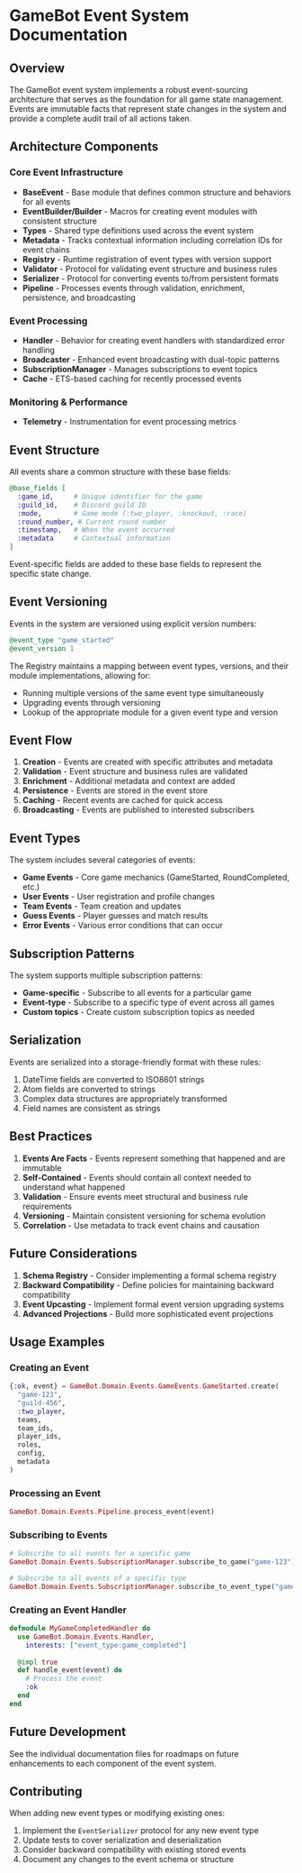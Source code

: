 # GameBot Event System Documentation

## Overview

The GameBot event system implements a robust event-sourcing architecture that serves as the foundation for all game state management. Events are immutable facts that represent state changes in the system and provide a complete audit trail of all actions taken.

## Architecture Components

### Core Event Infrastructure

- **BaseEvent** - Base module that defines common structure and behaviors for all events
- **EventBuilder/Builder** - Macros for creating event modules with consistent structure
- **Types** - Shared type definitions used across the event system
- **Metadata** - Tracks contextual information including correlation IDs for event chains
- **Registry** - Runtime registration of event types with version support
- **Validator** - Protocol for validating event structure and business rules
- **Serializer** - Protocol for converting events to/from persistent formats
- **Pipeline** - Processes events through validation, enrichment, persistence, and broadcasting

### Event Processing

- **Handler** - Behavior for creating event handlers with standardized error handling
- **Broadcaster** - Enhanced event broadcasting with dual-topic patterns
- **SubscriptionManager** - Manages subscriptions to event topics
- **Cache** - ETS-based caching for recently processed events

### Monitoring & Performance

- **Telemetry** - Instrumentation for event processing metrics

## Event Structure

All events share a common structure with these base fields:

```elixir
@base_fields [
  :game_id,     # Unique identifier for the game
  :guild_id,    # Discord guild ID  
  :mode,        # Game mode (:two_player, :knockout, :race)
  :round_number, # Current round number
  :timestamp,   # When the event occurred
  :metadata     # Contextual information
]
```

Event-specific fields are added to these base fields to represent the specific state change.

## Event Versioning

Events in the system are versioned using explicit version numbers:

```elixir
@event_type "game_started"
@event_version 1
```

The Registry maintains a mapping between event types, versions, and their module implementations, allowing for:

- Running multiple versions of the same event type simultaneously
- Upgrading events through versioning
- Lookup of the appropriate module for a given event type and version

## Event Flow

1. **Creation** - Events are created with specific attributes and metadata
2. **Validation** - Event structure and business rules are validated
3. **Enrichment** - Additional metadata and context are added
4. **Persistence** - Events are stored in the event store
5. **Caching** - Recent events are cached for quick access
6. **Broadcasting** - Events are published to interested subscribers

## Event Types

The system includes several categories of events:

- **Game Events** - Core game mechanics (GameStarted, RoundCompleted, etc.)
- **User Events** - User registration and profile changes
- **Team Events** - Team creation and updates
- **Guess Events** - Player guesses and match results
- **Error Events** - Various error conditions that can occur

## Subscription Patterns

The system supports multiple subscription patterns:

- **Game-specific** - Subscribe to all events for a particular game
- **Event-type** - Subscribe to a specific type of event across all games
- **Custom topics** - Create custom subscription topics as needed

## Serialization

Events are serialized into a storage-friendly format with these rules:

1. DateTime fields are converted to ISO8601 strings
2. Atom fields are converted to strings 
3. Complex data structures are appropriately transformed
4. Field names are consistent as strings

## Best Practices

1. **Events Are Facts** - Events represent something that happened and are immutable
2. **Self-Contained** - Events should contain all context needed to understand what happened
3. **Validation** - Ensure events meet structural and business rule requirements
4. **Versioning** - Maintain consistent versioning for schema evolution
5. **Correlation** - Use metadata to track event chains and causation

## Future Considerations

1. **Schema Registry** - Consider implementing a formal schema registry
2. **Backward Compatibility** - Define policies for maintaining backward compatibility
3. **Event Upcasting** - Implement formal event version upgrading systems
4. **Advanced Projections** - Build more sophisticated event projections

## Usage Examples

### Creating an Event

```elixir
{:ok, event} = GameBot.Domain.Events.GameEvents.GameStarted.create(
  "game-123",
  "guild-456",
  :two_player,
  teams,
  team_ids,
  player_ids,
  roles,
  config,
  metadata
)
```

### Processing an Event

```elixir
GameBot.Domain.Events.Pipeline.process_event(event)
```

### Subscribing to Events

```elixir
# Subscribe to all events for a specific game
GameBot.Domain.Events.SubscriptionManager.subscribe_to_game("game-123")

# Subscribe to all events of a specific type
GameBot.Domain.Events.SubscriptionManager.subscribe_to_event_type("game_completed")
```

### Creating an Event Handler

```elixir
defmodule MyGameCompletedHandler do
  use GameBot.Domain.Events.Handler, 
    interests: ["event_type:game_completed"]
    
  @impl true
  def handle_event(event) do
    # Process the event
    :ok
  end
end
```

## Future Development

See the individual documentation files for roadmaps on future enhancements to each component of the event system.

## Contributing

When adding new event types or modifying existing ones:

1. Implement the `EventSerializer` protocol for any new event type
2. Update tests to cover serialization and deserialization
3. Consider backward compatibility with existing stored events
4. Document any changes to the event schema or structure 